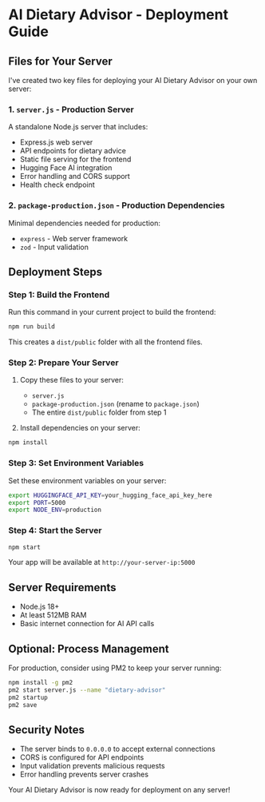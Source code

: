 # AI Dietary Advisor - Deployment Guide

## Files for Your Server

I've created two key files for deploying your AI Dietary Advisor on your own server:

### 1. `server.js` - Production Server
A standalone Node.js server that includes:
- Express.js web server
- API endpoints for dietary advice
- Static file serving for the frontend
- Hugging Face AI integration
- Error handling and CORS support
- Health check endpoint

### 2. `package-production.json` - Production Dependencies
Minimal dependencies needed for production:
- `express` - Web server framework
- `zod` - Input validation

## Deployment Steps

### Step 1: Build the Frontend
Run this command in your current project to build the frontend:
```bash
npm run build
```
This creates a `dist/public` folder with all the frontend files.

### Step 2: Prepare Your Server
1. Copy these files to your server:
   - `server.js`
   - `package-production.json` (rename to `package.json`)
   - The entire `dist/public` folder from step 1

2. Install dependencies on your server:
```bash
npm install
```

### Step 3: Set Environment Variables
Set these environment variables on your server:
```bash
export HUGGINGFACE_API_KEY=your_hugging_face_api_key_here
export PORT=5000
export NODE_ENV=production
```

### Step 4: Start the Server
```bash
npm start
```

Your app will be available at `http://your-server-ip:5000`

## Server Requirements
- Node.js 18+ 
- At least 512MB RAM
- Basic internet connection for AI API calls

## Optional: Process Management
For production, consider using PM2 to keep your server running:
```bash
npm install -g pm2
pm2 start server.js --name "dietary-advisor"
pm2 startup
pm2 save
```

## Security Notes
- The server binds to `0.0.0.0` to accept external connections
- CORS is configured for API endpoints
- Input validation prevents malicious requests
- Error handling prevents server crashes

Your AI Dietary Advisor is now ready for deployment on any server!